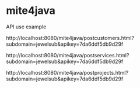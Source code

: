 mite4java
=========

API use example

http://localhost:8080/mite4java/postcustomers.html?subdomain=jewelsub&apikey=7da6ddf5db9d29f

http://localhost:8080/mite4java/postservices.html?subdomain=jewelsub&apikey=7da6ddf5db9d29f

http://localhost:8080/mite4java/postprojects.html?subdomain=jewelsub&apikey=7da6ddf5db9d29f
